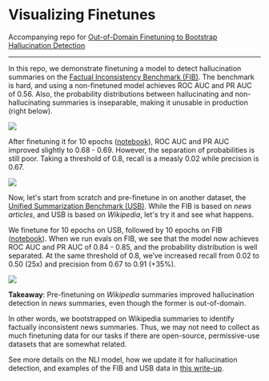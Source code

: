 # Visualizing Finetunes

Accompanying repo for [Out-of-Domain Finetuning to Bootstrap Hallucination Detection](https://eugeneyan.com/writing/finetuning/)

---

In this repo, we demonstrate finetuning a model to detect hallucination summaries on the [Factual Inconsistency Benchmark (FIB)](https://arxiv.org/abs/2211.08412v1). The benchmark is hard, and using a non-finetuned model achieves ROC AUC and PR AUC of 0.56. Also, the probability distributions between hallucinating and non-hallucinating summaries is inseparable, making it unusable in production (right below).

![](https://eugeneyan.com/assets/pre-ft.jpg)

After finetuning it for 10 epochs ([notebook](https://github.com/eugeneyan/visualizing-finetunes/blob/main/2_ft_fib.ipynb)), ROC AUC and PR AUC improved slightly to 0.68 - 0.69. However, the separation of probabilities is still poor. Taking a threshold of 0.8, recall is a measly 0.02 while precision is 0.67.

![](https://eugeneyan.com/assets/post-ft-on-fib.jpg)

Now, let's start from scratch and pre-finetune in on another dataset, the [Unified Summarization Benchmark (USB)](https://arxiv.org/abs/2305.14296). While the FIB is based on _news articles_, and USB is based on _Wikipedia_, let's try it and see what happens.

We finetune for 10 epochs on USB, followed by 10 epochs on FIB ([notebook](https://github.com/eugeneyan/visualizing-finetunes/blob/main/3_ft_usb_then_fib.ipynb)). When we run evals on FIB, we see that the model now achieves ROC AUC and PR AUC of 0.84 - 0.85, and the probability distribution is well separated. At the same threshold of 0.8, we’ve increased recall from 0.02 to 0.50 (25x) and precision from 0.67 to 0.91 (+35%).

![](https://eugeneyan.com/assets/post-ft-on-usb+fib.jpg)

**Takeaway**: Pre-finetuning on _Wikipedia_ summaries improved hallucination detection in _news_ summaries, even though the former is out-of-domain.

In other words, we bootstrapped on Wikipedia summaries to identify factually inconsistent news summaries. Thus, we may not need to collect as much finetuning data for our tasks if there are open-source, permissive-use datasets that are somewhat related.

See more details on the NLI model, how we update it for hallucination detection, and examples of the FIB and USB data in [this write-up](https://eugeneyan.com/writing/finetuning/).

